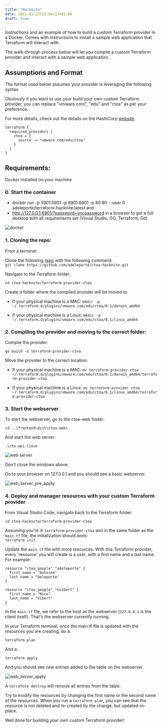 ```yaml
---
title: "Hacknite"
date: 2021-02-23T15:04:17+01:00
draft: true
---
```



Instructions and an example of how to build a custom Terraform provider in a Docker. Comes with instructions to install a sample web application that Terraform will interact with.


The walk-through process below will let you compile a custom Terraform provider and interact with a sample web application. 

## Assumptions and Format

The format used below assumes your provider is leveraging the following syntax.

Obviously if you want to use your build your own custom Terraform provider, you can replace "vmware.com", "edu" and "ctoa" as per your preference.

For more details, check out the details on the HashiCorp [website](https://www.terraform.io/docs/language/providers/requirements.html).

```hcl
terraform {
  required_providers {
    ctoa = {
      source  = "vmware.com/edu/ctoa"
    }
  }
}
```

## Requirements:

Docker installed on your machine

### 0. Start the container ###

- docker run -p 5901:5901 -p 6901:6901 -p 80:80 --user 0 adeleporte/terraform-hacknite:latest
and
- http://127.0.0.1:6901/?password=vncpassword in a browser to get a full desktop with all requirements set (Visual Studio, GO, Terraform, Git)

![docker](docker.png)

### 1. Cloning the repo: ###
From a terminal:

Clone the following [repo](https://github.com/adeleporte/ctoa-hacknite.git) with the following command:  
`git clone https://github.com/adeleporte/ctoa-hacknite.git`


Navigate to the Terraform folder:  

`cd ctoa-hacknite/terraform-provider-ctoa`

Create a folder where the compiled provider will be moved to.

- If your physical machine is a MAC:
`mkdir -p ~/.terraform.d/plugins/vmware.com/edu/ctoa/0.1/darwin_amd64`

- If your physical machine is a Linux:
`mkdir -p ~/.terraform.d/plugins/vmware.com/edu/ctoa/0.1/linux_amd64`

### 2. Compiling the provider and moving to the correct folder: ###

Compile the provider:  

`go build -o terraform-provider-ctoa`

Move the provider to the correct location:  

- If your physical machine is a MAC:
`mv terraform-provider-ctoa ~/.terraform.d/plugins/vmware.com/edu/ctoa/0.1/darwin_amd64/terraform-provider-ctoa`

- If your physical machine is a Linux:
`mv terraform-provider-ctoa ~/.terraform.d/plugins/vmware.com/edu/ctoa/0.1/linux_amd64/terraform-provider-ctoa`

### 3. Start the webserver ###

To start the webserver, go to the ctoa-web folder:  

`cd ..\frontend\dist\ctoa-web\`

And start the web server:

`.\cto-api-linux` 

![web server](web-server.png)
  
Don't close the windows above.
 
Go to your browser on 127.0.0.1 and you should see a basic webserver.

![web_server_pre_apply](clarity-web-server-empty.png)

### 4. Deploy and manager resources with your custom Terraform provider ###

From Visual Studio Code, navigate back to the Terraform folder:  

`cd ctoa-hacknite/terraform-provider-ctoa`

Assuming you're in `terraform-provider-ctoa` and in the same folder as the `main.tf` file, the initialization should work:  
`terraform init`

Update the `main.tf` file with more resources. With this Terraform provider, every 'resource' you will create is a user, with a first name and a last name. For example:

```hcl
resource "ctoa_people" "adeleporte" {
  first_name = "Antoine"
  last_name = "Deleporte"
}

resource "ctoa_people" "nvibert" {
  first_name = "Nico"
  last_name = "Vibert"
}
```

In the `main.tf` file, we refer to the host as the webserver (`127.0.0.1` is the client itself). That's the webserver currently running.
 
In your Terraform terminal, once the main.tf file is updated with the resources you are creating, do a:
 
`terraform plan`
 
And a:
 
 `terraform apply`
   
And you should see new entries added to the table on the webserver.

![web_server_apply](clarity-web-server-done.png)

A `terraform destroy` will remove all entries from the table.

Try to modify the resources by changing the first name or the second name of the resources. When you run a `terraform plan`, you can see that the resource is not deleted and re-created by the change, but updated-in-place.

Well done for building your own custom Terraform provider!